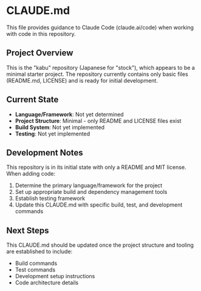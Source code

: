 # CLAUDE.md

This file provides guidance to Claude Code (claude.ai/code) when working with code in this repository.

## Project Overview

This is the "kabu" repository (Japanese for "stock"), which appears to be a minimal starter project. The repository currently contains only basic files (README.md, LICENSE) and is ready for initial development.

## Current State

- **Language/Framework**: Not yet determined
- **Project Structure**: Minimal - only README and LICENSE files exist
- **Build System**: Not yet implemented
- **Testing**: Not yet implemented

## Development Notes

This repository is in its initial state with only a README and MIT license. When adding code:

1. Determine the primary language/framework for the project
2. Set up appropriate build and dependency management tools
3. Establish testing framework
4. Update this CLAUDE.md with specific build, test, and development commands

## Next Steps

This CLAUDE.md should be updated once the project structure and tooling are established to include:
- Build commands
- Test commands
- Development setup instructions
- Code architecture details